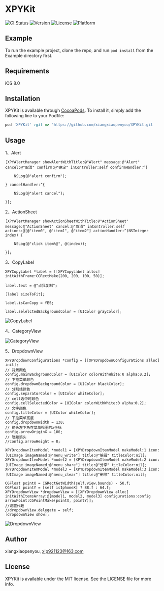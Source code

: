 # XPYKit

[![CI Status](https://img.shields.io/travis/xiangxiaopenyou/XPYKit.svg?style=flat)](https://travis-ci.org/xiangxiaopenyou/XPYKit)
[![Version](https://img.shields.io/cocoapods/v/XPYKit.svg?style=flat)](https://cocoapods.org/pods/XPYKit)
[![License](https://img.shields.io/cocoapods/l/XPYKit.svg?style=flat)](https://cocoapods.org/pods/XPYKit)
[![Platform](https://img.shields.io/cocoapods/p/XPYKit.svg?style=flat)](https://cocoapods.org/pods/XPYKit)

## Example

To run the example project, clone the repo, and run `pod install` from the Example directory first.

## Requirements
iOS 8.0

## Installation

XPYKit is available through [CocoaPods](https://cocoapods.org). To install
it, simply add the following line to your Podfile:

```ruby
pod 'XPYKit' :git => 'https://github.com/xiangxiaopenyou/XPYKit.git
```

## Usage

1、Alert

    [XPYAlertManager showAlertWithTitle:@"Alert" message:@"Alert" cancel:@"取消" confirm:@"确定" inController:self confirmHandler:^{

        NSLog(@"alert confirm");
    
    } cancelHandler:^{

        NSLog(@"alert cancel");
    
    }];

2、ActionSheet

    [XPYAlertManager showActionSheetWithTitle:@"ActionSheet" message:@"ActionSheet" cancel:@"取消" inController:self actions:@[@"item0", @"item1", @"item2"] actionHandler:^(NSInteger index) {

        NSLog(@"click item%@", @(index));
    
    }];

3、CopyLabel

    XPYCopyLabel *label = [[XPYCopyLabel alloc] initWithFrame:CGRectMake(200, 200, 100, 50)];
    
    label.text = @"点我复制";
    
    [label sizeToFit];
    
    label.isCanCopy = YES;
    
    label.selelctedBackgroundColor = [UIColor grayColor];
    
![CopyLabel](Example/ExampleImages/copy_label.gif)

4、CategoryView

![CategoryView](Example/ExampleImages/category_view.gif)

5、DropdownView

    XPYDropdownConfigurations *config = [[XPYDropdownConfigurations alloc] init];
    // 背景颜色
    config.mainBackgroundColor = [UIColor colorWithWhite:0 alpha:0.2];
    // 下拉菜单颜色
    config.dropdownBackgroundColor = [UIColor blackColor];
    // 分割线颜色
    config.separatorColor = [UIColor whiteColor];
    // cell选中时颜色
    config.cellSelectedColor = [UIColor colorWithWhite:0 alpha:0.2];
    // 文字颜色
    config.titleColor = [UIColor whiteColor];
    // 下拉菜单宽度
    config.dropdownWidth = 130;
    // 箭头左下角在菜单视图的x坐标
    config.arrowOriginX = 100;
    // 隐藏箭头
    //config.arrowHeight = 0;

    XPYDropdownItemModel *model1 = [XPYDropdownItemModel makeModel:1 icon:[UIImage imageNamed:@"menu_write"] title:@"编辑" titleColor:nil];
    XPYDropdownItemModel *model2 = [XPYDropdownItemModel makeModel:2 icon:[UIImage imageNamed:@"menu_share"] title:@"分享" titleColor:nil];
    XPYDropdownItemModel *model3 = [XPYDropdownItemModel makeModel:3 icon:[UIImage imageNamed:@"menu_clear"] title:@"删除" titleColor:nil];
    
    CGFloat pointX = CGRectGetWidth(self.view.bounds) - 50.f;
    CGFloat pointY = [self isIphoneX] ? 88.f : 64.f;
    XPYDropdownView *dropdownView = [[XPYDropdownView alloc] initWithItemsArray:@[model1, model2, model3] configurations:config arrowPoint:CGPointMake(pointX, pointY)];
    //设置代理
    //dropdownView.delegate = self;
    [dropdownView show];

![DropdownView](Example/ExampleImages/dropdown_view.gif)


## Author

xiangxiaopenyou, xlp921123@163.com

## License

XPYKit is available under the MIT license. See the LICENSE file for more info.
